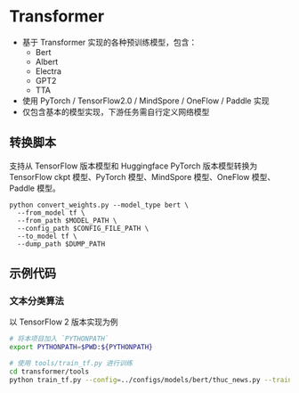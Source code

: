 # Transformer

- 基于 Transformer 实现的各种预训练模型，包含：
  - Bert
  - Albert
  - Electra
  - GPT2
  - TTA
- 使用 PyTorch / TensorFlow2.0 / MindSpore / OneFlow / Paddle 实现
- 仅包含基本的模型实现，下游任务需自行定义网络模型

## 转换脚本

支持从 TensorFlow 版本模型和 Huggingface PyTorch 版本模型转换为 TensorFlow ckpt 模型、PyTorch 模型、MindSpore 模型、OneFlow 模型、Paddle 模型。

```
python convert_weights.py --model_type bert \
  --from_model tf \
  --from_path $MODEL_PATH \
  --config_path $CONFIG_FILE_PATH \
  --to_model tf \
  --dump_path $DUMP_PATH
```

## 示例代码

### 文本分类算法

以 TensorFlow 2 版本实现为例

```bash
# 将本项目加入 `PYTHONPATH`
export PYTHONPATH=$PWD:${PYTHONPATH}

# 使用 tools/train_tf.py 进行训练
cd transformer/tools
python train_tf.py --config=../configs/models/bert/thuc_news.py --train_url=/workspace/outputs/thucnews/ --fp16
```
